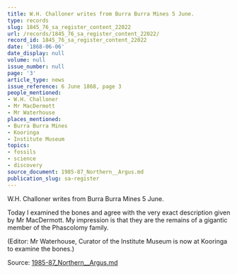 ```yaml
---
title: W.H. Challoner writes from Burra Burra Mines 5 June.
type: records
slug: 1845_76_sa_register_content_22022
url: /records/1845_76_sa_register_content_22022/
record_id: 1845_76_sa_register_content_22022
date: '1868-06-06'
date_display: null
volume: null
issue_number: null
page: '3'
article_type: news
issue_reference: 6 June 1868, page 3
people_mentioned:
- W.H. Challoner
- Mr MacDermott
- Mr Waterhouse
places_mentioned:
- Burra Burra Mines
- Kooringa
- Institute Museum
topics:
- fossils
- science
- discovery
source_document: 1985-87_Northern__Argus.md
publication_slug: sa-register
---
```


W.H. Challoner writes from Burra Burra Mines 5 June.

Today I examined the bones and agree with the very exact description given by Mr MacDermott.  My impression is that they are the remains of a gigantic member of the Phascolomy family.

(Editor: Mr Waterhouse, Curator of the Institute Museum is now at Kooringa to examine the bones.)

Source: [1985-87_Northern__Argus.md](/downloads/markdown/1985-87_Northern__Argus.md)
